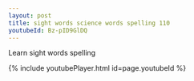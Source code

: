 ```yaml
---
layout: post
title: sight words science words spelling 110
youtubeId: Bz-pID9GlDQ
---
```

 
 
Learn sight words spelling
 
 
 
 
{% include youtubePlayer.html id=page.youtubeId %}
 
 
